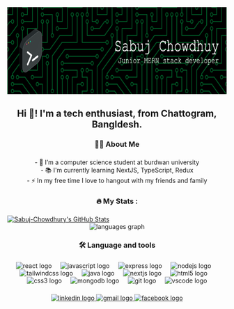 <div align="center">
  <img height="200" src="https://raw.githubusercontent.com/Sabuj-Chowdhury/Sabuj-Chowdhury/refs/heads/main/github-header-image.jpg"  />
</div>

###

<h2 align="center">Hi 👋!  I'm a tech enthusiast, from Chattogram, Bangldesh.</h2>

###


<h3 align="center">👩‍💻  About Me</h3>

###

<p align="center">- 🔭 I’m a computer science student at burdwan university<br>- 📚 I'm currently learning  NextJS, TypeScript, Redux<br>- ⚡ In my free time I love to hangout with my friends and family</p>

###

###

<h3 align="center">🔥  My Stats :</h3>

###
<div algin="center"> <a href="https://awesome-github-stats.azurewebsites.net/index.html??cardType=level&theme=github-dark&preferLogin=false">    <img  alt="Sabuj-Chowdhury's GitHub Stats" src="https://awesome-github-stats.azurewebsites.net/user-stats/Sabuj-Chowdhury?cardType=level&theme=github-dark&preferLogin=false" />  </a></div>

<div align="center">
 
  <img src="https://github-readme-stats.vercel.app/api/top-langs?username=Sabuj-Chowdhury&locale=en&hide_title=false&layout=compact&card_width=320&langs_count=5&theme=dracula&hide_border=false" height="150" alt="languages graph"  />
</div>

###

<h3 align="center">🛠 Language and tools</h3>

###


<div align="center">
  <img src="https://cdn.jsdelivr.net/gh/devicons/devicon/icons/react/react-original.svg" height="30" alt="react logo"  />
  <img width="12" />
  <img src="https://cdn.jsdelivr.net/gh/devicons/devicon/icons/javascript/javascript-original.svg" height="30" alt="javascript logo"  />
  <img width="12" />
  <img src="https://skillicons.dev/icons?i=express" height="30" alt="express logo"  />
  <img width="12" />
  <img src="https://cdn.simpleicons.org/nodedotjs/339933" height="30" alt="nodejs logo"  />
  <img width="12" />
  <img src="https://cdn.simpleicons.org/tailwindcss/06B6D4" height="30" alt="tailwindcss logo"  />
  <img width="12" />
  <img src="https://cdn.jsdelivr.net/gh/devicons/devicon/icons/java/java-original.svg" height="30" alt="java logo"  />
  <img width="12" />
  <img src="https://img.shields.io/badge/Next.js-000000?logo=nextdotjs&logoColor=white&style=for-the-badge" height="30" alt="nextjs logo"  />
  <img width="12" />
  <img src="https://cdn.jsdelivr.net/gh/devicons/devicon/icons/html5/html5-original.svg" height="30" alt="html5 logo"  />
  <img width="12" />
  <img src="https://cdn.jsdelivr.net/gh/devicons/devicon/icons/css3/css3-original.svg" height="30" alt="css3 logo"  />
  <img width="12" />
  <img src="https://cdn.jsdelivr.net/gh/devicons/devicon/icons/mongodb/mongodb-original.svg" height="30" alt="mongodb logo"  />
  <img width="12" />
  <img src="https://cdn.jsdelivr.net/gh/devicons/devicon/icons/git/git-original.svg" height="30" alt="git logo"  />
  <img width="12" />
  <img src="https://cdn.jsdelivr.net/gh/devicons/devicon/icons/vscode/vscode-original.svg" height="30" alt="vscode logo"  />
</div>

###

<div align="center">
  <a href="www.linkedin.com/in/sabuj-chowdhury" target="_blank">
    <img src="https://img.shields.io/static/v1?message=LinkedIn&logo=linkedin&label=&color=0077B5&logoColor=white&labelColor=&style=for-the-badge" height="35" alt="linkedin logo"  />
  </a>
  <a href="sabujchowdhury00@gmail.com" target="_blank">
    <img src="https://img.shields.io/static/v1?message=Gmail&logo=gmail&label=&color=D14836&logoColor=white&labelColor=&style=for-the-badge" height="35" alt="gmail logo"  />
  </a>
  <a href="https://www.facebook.com/sc2706r/" target="_blank">
    <img src="https://img.shields.io/static/v1?message=Facebook&logo=facebook&label=&color=1877F2&logoColor=white&labelColor=&style=for-the-badge" height="35" alt="facebook logo"  />
  </a>
</div>

###




































